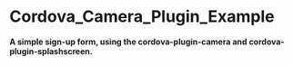 # Cordova_Camera_Plugin_Example

**A simple sign-up form, using the cordova-plugin-camera and cordova-plugin-splashscreen.**
